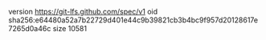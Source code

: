 version https://git-lfs.github.com/spec/v1
oid sha256:e64480a52a7b22729d401e44c9b39821cb3b4bc9f957d20128617e7265d0a46c
size 10581

